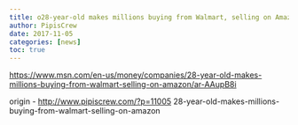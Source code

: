 ```yaml
---
title: o28-year-old makes millions buying from Walmart, selling on Amazon
author: PipisCrew
date: 2017-11-05
categories: [news]
toc: true
---
```


https://www.msn.com/en-us/money/companies/28-year-old-makes-millions-buying-from-walmart-selling-on-amazon/ar-AAupB8i

origin - http://www.pipiscrew.com/?p=11005 28-year-old-makes-millions-buying-from-walmart-selling-on-amazon